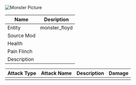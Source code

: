 ![Monster Picture](assets/img/floyd.png)

|Name  |Desription|
|------|-------------|
|Entity|monster_floyd|
|Source Mod||
|Health||
|Pain Flinch||
|Description||

|Attack Type|Attack Name|Description|Damage|
|-----------|-----------|-----------|------|
||||